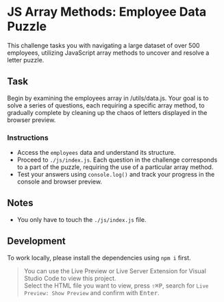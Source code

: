 # JS Array Methods: Employee Data Puzzle

This challenge tasks you with navigating a large dataset of over 500 employees, utilizing JavaScript array methods to uncover and resolve a letter puzzle.

## Task

Begin by examining the employees array in /utils/data.js. Your goal is to solve a series of questions, each requiring a specific array method, to gradually complete by cleaning up the chaos of letters displayed in the browser preview.

### Instructions

- Access the `employees` data and understand its structure.
- Proceed to `./js/index.js`. Each question in the challenge corresponds to a part of the puzzle, requiring the use of a particular array method.
- Test your answers using `console.log()` and track your progress in the console and browser preview.

## Notes

- You only have to touch the `./js/index.js` file.

## Development

To work locally, please install the dependencies using `npm i` first.

> You can use the Live Preview or Live Server Extension for Visual Studio Code to view this project.  
> Select the HTML file you want to view, press <kbd>⇧</kbd><kbd>⌘</kbd><kbd>P</kbd>, search for `Live Preview: Show Preview` and confirm with <kbd>Enter</kbd>.
